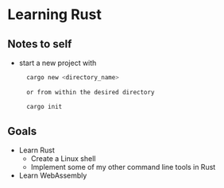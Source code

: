 # Learning Rust


## Notes to self
* start a new project with
  ```bash
    cargo new <directory_name>
    
    or from within the desired directory

    cargo init
  ```

## Goals
* Learn Rust
  * Create a Linux shell
  * Implement some of my other command line tools in Rust
* Learn WebAssembly

